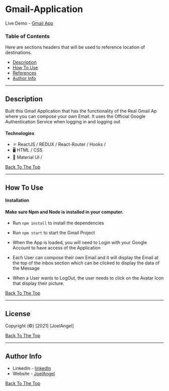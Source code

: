 # Gmail-Application

Live Demo - [Gmail App](https://clone-77e58.web.app/)

### Table of Contents

Here are sections headers that will be used to reference location of destinations.

- [Description](#description)
- [How To Use](#how-to-use)
- [References](#references)
- [Author Info](#author-info)

---

## Description

Built this Gmail Application that has the functionality of the Real Gmail Ap where you can compose your own Email. It uses the Official Google Authentication Service when logging in and logging out

#### Technologies

- ⚛ ReactJS / REDUX / React-Router / Hooks /
- 🖥 HTML / CSS
- 🎨 Material UI /

[Back To The Top](#Gmail-Application)

---

## How To Use

#### Installation

#### Make sure Npm and Node is installed in your computer.

- Run `npm install` to install the dependencies

- Run `npm start` to start the Gmail Project

- When the App is loaded, you will need to Login with your Google Account to have access of the Application

- Each User can compose their own Email and it will display the Email at the top of the inbox section which can be clicked to display the data of the Message

- When a User wants to LogOut, the user needs to click on the Avatar Icon that display their picture.

[Back To The Top](#Gmail-Application)

---

## License

Copyright (©) [2021] [JoelAngel]

[Back To The Top](#Gmail-Application)

---

## Author Info

- LinkedIn - [linkedIn](https://www.linkedin.com/in/joel-angel-4b05141a3/)
- Website - [JoelAngel](https://joelangel.web.app)

[Back To The Top](#Gmail-Application)
